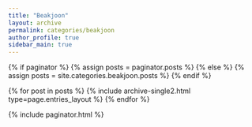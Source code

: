 ```yaml
---
title: "Beakjoon"
layout: archive
permalink: categories/beakjoon
author_profile: true
sidebar_main: true
---
```


{% if paginator %}
  {% assign posts = paginator.posts %}
{% else %}
  {% assign posts = site.categories.beakjoon.posts %}
{% endif %}

{% for post in posts %} {% include archive-single2.html type=page.entries_layout %} {% endfor %}

{% include paginator.html %}
